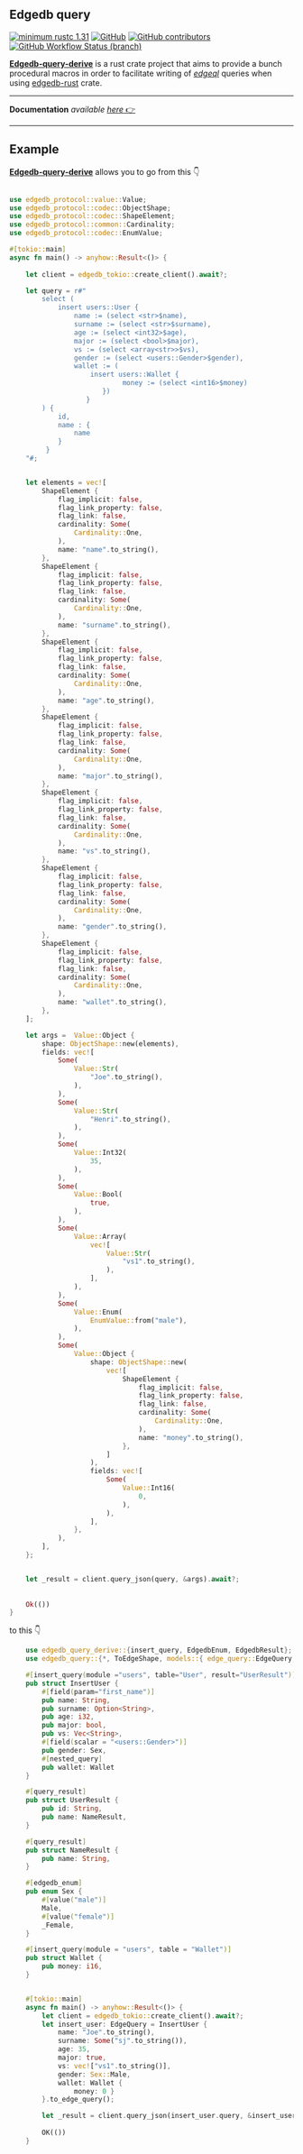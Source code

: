 ## Edgedb query
[![minimum rustc 1.31](https://img.shields.io/badge/rustc-1.59+-red.svg)](https://rust-lang.github.io/rfcs/2495-min-rust-version.html)
[![GitHub](https://img.shields.io/github/license/imagineDevit/edgedb?style=flat)](https://github.com/imagineDevit/edgedb/blob/main/License)
[![GitHub contributors](https://badgen.net/github/contributors/imagineDevit/edgedb)](https://github.com/imagineDevit/edgedb/graphs/contributors)
[![GitHub Workflow Status (branch)](https://img.shields.io/github/workflow/status/imagineDevit/edgedb/github%20pages/main?style=flat)](https://github.com/imagineDevit/edgedb/runs/7468742405?check_suite_focus=true)


[**Edgedb-query-derive**](https://github.com/imagineDevit/edgedb) is a rust crate project that aims to provide a bunch procedural macros in order to facilitate writing of [_edgeql_](https://www.edgedb.com/tutorial) queries when
using [edgedb-rust](https://github.com/edgedb/edgedb-rust) crate.

___

**Documentation** _available_ [_here_ 👉 ](https://imaginedevit.github.io/edgedb/)


---

## Example

[**Edgedb-query-derive**](https://github.com/imagineDevit/edgedb) allows you to go from this 👇

````rust

use edgedb_protocol::value::Value;
use edgedb_protocol::codec::ObjectShape;
use edgedb_protocol::codec::ShapeElement;
use edgedb_protocol::common::Cardinality;
use edgedb_protocol::codec::EnumValue;

#[tokio::main]
async fn main() -> anyhow::Result<()> {
    
    let client = edgedb_tokio::create_client().await?;

    let query = r#"
        select (
            insert users::User {
                name := (select <str>$name),
                surname := (select <str>$surname),
                age := (select <int32>$age),
                major := (select <bool>$major),
                vs := (select <array<str>>$vs),
                gender := (select <users::Gender>$gender),
                wallet := (
                    insert users::Wallet {
                            money := (select <int16>$money)
                       })
                   }
        ) {
            id,
            name : {
                name
            }
         }
    "#;


    let elements = vec![
        ShapeElement {
            flag_implicit: false,
            flag_link_property: false,
            flag_link: false,
            cardinality: Some(
                Cardinality::One,
            ),
            name: "name".to_string(),
        },
        ShapeElement {
            flag_implicit: false,
            flag_link_property: false,
            flag_link: false,
            cardinality: Some(
                Cardinality::One,
            ),
            name: "surname".to_string(),
        },
        ShapeElement {
            flag_implicit: false,
            flag_link_property: false,
            flag_link: false,
            cardinality: Some(
                Cardinality::One,
            ),
            name: "age".to_string(),
        },
        ShapeElement {
            flag_implicit: false,
            flag_link_property: false,
            flag_link: false,
            cardinality: Some(
                Cardinality::One,
            ),
            name: "major".to_string(),
        },
        ShapeElement {
            flag_implicit: false,
            flag_link_property: false,
            flag_link: false,
            cardinality: Some(
                Cardinality::One,
            ),
            name: "vs".to_string(),
        },
        ShapeElement {
            flag_implicit: false,
            flag_link_property: false,
            flag_link: false,
            cardinality: Some(
                Cardinality::One,
            ),
            name: "gender".to_string(),
        },
        ShapeElement {
            flag_implicit: false,
            flag_link_property: false,
            flag_link: false,
            cardinality: Some(
                Cardinality::One,
            ),
            name: "wallet".to_string(),
        },
    ];

    let args =  Value::Object {
        shape: ObjectShape::new(elements),
        fields: vec![
            Some(
                Value::Str(
                    "Joe".to_string(),
                ),
            ),
            Some(
                Value::Str(
                    "Henri".to_string(),
                ),
            ),
            Some(
                Value::Int32(
                    35,
                ),
            ),
            Some(
                Value::Bool(
                    true,
                ),
            ),
            Some(
                Value::Array(
                    vec![
                        Value::Str(
                            "vs1".to_string(),
                        ),
                    ],
                ),
            ),
            Some(
                Value::Enum(
                    EnumValue::from("male"),
                ),
            ),
            Some(
                Value::Object {
                    shape: ObjectShape::new(
                        vec![
                            ShapeElement {
                                flag_implicit: false,
                                flag_link_property: false,
                                flag_link: false,
                                cardinality: Some(
                                    Cardinality::One,
                                ),
                                name: "money".to_string(),
                            },
                        ]
                    ),
                    fields: vec![
                        Some(
                            Value::Int16(
                                0,
                            ),
                        ),
                    ],
                },
            ),
        ],
    };


    let _result = client.query_json(query, &args).await?;
    
    
    Ok(())
}

````
to this 👇

```rust
    use edgedb_query_derive::{insert_query, EdgedbEnum, EdgedbResult};
    use edgedb_query::{*, ToEdgeShape, models::{ edge_query::EdgeQuery, query_result::BasicResult}};

    #[insert_query(module ="users", table="User", result="UserResult")]
    pub struct InsertUser {
        #[field(param="first_name")]
        pub name: String,
        pub surname: Option<String>,
        pub age: i32,
        pub major: bool,
        pub vs: Vec<String>,
        #[field(scalar = "<users::Gender>")]
        pub gender: Sex,
        #[nested_query]
        pub wallet: Wallet
    }

    #[query_result]
    pub struct UserResult {
        pub id: String,
        pub name: NameResult,
    }

    #[query_result]
    pub struct NameResult {
        pub name: String,
    }

    #[edgedb_enum]
    pub enum Sex {
        #[value("male")]
        Male,
        #[value("female")]
        _Female,
    }

    #[insert_query(module = "users", table = "Wallet")]
    pub struct Wallet {
        pub money: i16,
    }


    #[tokio::main]
    async fn main() -> anyhow::Result<()> {
        let client = edgedb_tokio::create_client().await?;
        let insert_user: EdgeQuery = InsertUser {
            name: "Joe".to_string(),
            surname: Some("sj".to_string()),
            age: 35,
            major: true,
            vs: vec!["vs1".to_string()],
            gender: Sex::Male,
            wallet: Wallet {
                money: 0 }
        }.to_edge_query();

        let _result = client.query_json(insert_user.query, &insert_user.args).await?;
        
        OK(())
    }
```